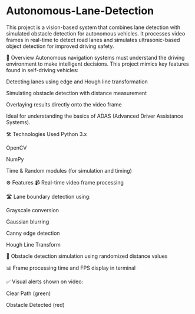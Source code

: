 # Autonomous-Lane-Detection
This project is a vision-based system that combines lane detection with simulated obstacle detection for autonomous vehicles. It processes video frames in real-time to detect road lanes and simulates ultrasonic-based object detection for improved driving safety.

🧠 Overview
Autonomous navigation systems must understand the driving environment to make intelligent decisions. This project mimics key features found in self-driving vehicles:

Detecting lanes using edge and Hough line transformation

Simulating obstacle detection with distance measurement

Overlaying results directly onto the video frame

Ideal for understanding the basics of ADAS (Advanced Driver Assistance Systems).

🛠️ Technologies Used
Python 3.x

OpenCV

NumPy

Time & Random modules (for simulation and timing)

⚙️ Features
📹 Real-time video frame processing

🛣️ Lane boundary detection using:

Grayscale conversion

Gaussian blurring

Canny edge detection

Hough Line Transform

🚧 Obstacle detection simulation using randomized distance values

📊 Frame processing time and FPS display in terminal

✅ Visual alerts shown on video:

Clear Path (green)

Obstacle Detected (red)

